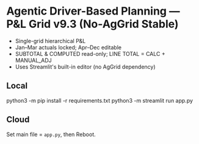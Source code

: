 # Agentic Driver-Based Planning — P&L Grid v9.3 (No-AgGrid Stable)
- Single-grid hierarchical P&L
- Jan–Mar actuals locked; Apr–Dec editable
- SUBTOTAL & COMPUTED read-only; LINE TOTAL = CALC + MANUAL_ADJ
- Uses Streamlit's built-in editor (no AgGrid dependency)

## Local
python3 -m pip install -r requirements.txt
python3 -m streamlit run app.py

## Cloud
Set main file = `app.py`, then Reboot.
